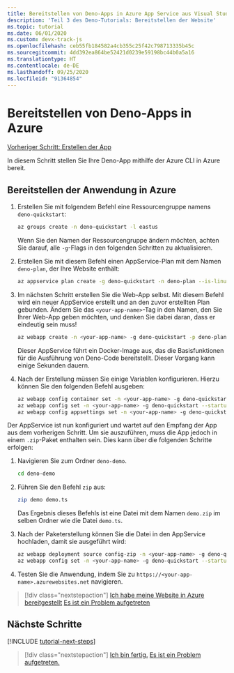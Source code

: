 ```yaml
---
title: Bereitstellen von Deno-Apps in Azure App Service aus Visual Studio Code
description: 'Teil 3 des Deno-Tutorials: Bereitstellen der Website'
ms.topic: tutorial
ms.date: 06/01/2020
ms.custom: devx-track-js
ms.openlocfilehash: ceb55fb184582a4cb355c25f42c798713335b45c
ms.sourcegitcommit: 4dd392ea864be52421d0239e59198bc44b0a5a16
ms.translationtype: HT
ms.contentlocale: de-DE
ms.lasthandoff: 09/25/2020
ms.locfileid: "91364854"
---
```

# <a name="deploy-deno-apps-to-azure"></a>Bereitstellen von Deno-Apps in Azure

[Vorheriger Schritt: Erstellen der App](tutorial-visual-studio-code-azure-app-service-deno-02.md)

In diesem Schritt stellen Sie Ihre Deno-App mithilfe der Azure CLI in Azure bereit.

## <a name="deploy-the-app-to-azure"></a>Bereitstellen der Anwendung in Azure

1. Erstellen Sie mit folgendem Befehl eine Ressourcengruppe namens `deno-quickstart`:

    ```bash
    az groups create -n deno-quickstart -l eastus
    ```

    Wenn Sie den Namen der Ressourcengruppe ändern möchten, achten Sie darauf, alle `-g`-Flags in den folgenden Schritten zu aktualisieren.

1. Erstellen Sie mit diesem Befehl einen AppService-Plan mit dem Namen `deno-plan`, der Ihre Website enthält:

    ```bash
    az appservice plan create -g deno-quickstart -n deno-plan --is-linux
    ```

1. Im nächsten Schritt erstellen Sie die Web-App selbst. Mit diesem Befehl wird ein neuer AppService erstellt und an den zuvor erstellten Plan gebunden. Ändern Sie das `<your-app-name>`-Tag in den Namen, den Sie Ihrer Web-App geben möchten, und denken Sie dabei daran, dass er eindeutig sein muss!

    ```bash
    az webapp create -n <your-app-name> -g deno-quickstart -p deno-plan -i anthonychu/azure-webapps-deno:1.0.2
    ```

    Dieser AppService führt ein Docker-Image aus, das die Basisfunktionen für die Ausführung von Deno-Code bereitstellt. Dieser Vorgang kann einige Sekunden dauern.

1. Nach der Erstellung müssen Sie einige Variablen konfigurieren. Hierzu können Sie den folgenden Befehl ausgeben:

    ```bash
    az webapp config container set -n <your-app-name> -g deno-quickstart -i anthonychu/azure-webapps-deno:1.0.2 -r 'https://index.docker.io' -u '' -p  '' -t true && \
    az webapp config set -n <your-app-name> -g deno-quickstart --startup-file '' && \
    az webapp config appsettings set -n <your-app-name> -g deno-quickstart --settings WEBSITE_RUN_FROM_PACKAGE=1 WEBSITES_ENABLE_APP_SERVICE_STORAGE=true
    ```

Der AppService ist nun konfiguriert und wartet auf den Empfang der App aus dem vorherigen Schritt. Um sie auszuführen, muss die App jedoch in einem `.zip`-Paket enthalten sein. Dies kann über die folgenden Schritte erfolgen:

1. Navigieren Sie zum Ordner `deno-demo`.

    ```bash
    cd deno-demo
    ```

1. Führen Sie den Befehl `zip` aus:

    ```bash
    zip demo demo.ts
    ```

    Das Ergebnis dieses Befehls ist eine Datei mit dem Namen `demo.zip` im selben Ordner wie die Datei `demo.ts`.

1. Nach der Paketerstellung können Sie die Datei in den AppService hochladen, damit sie ausgeführt wird:

    ```bash
    az webapp deployment source config-zip -n <your-app-name> -g deno-quickstart --src ./demo.zip && \
    az webapp config set -n <your-app-name> -g deno-quickstart --startup-file 'deno run --allow-net demo.ts'
    ```

1. Testen Sie die Anwendung, indem Sie zu `https://<your-app-name>.azurewebsites.net` navigieren.

> [!div class="nextstepaction"]
> [Ich habe meine Website in Azure bereitgestellt](tutorial-visual-studio-code-azure-app-service-deno-04.md) [Es ist ein Problem aufgetreten](https://www.research.net/r/PWZWZ52?tutorial=deno-deployment-azureappservice&step=deploy-app)

## <a name="next-steps"></a>Nächste Schritte

[!INCLUDE [tutorial-next-steps](includes/tutorial-next-steps.md)]

> [!div class="nextstepaction"]
> [Ich bin fertig.](node-howto-deploy-web-app.md) [Es ist ein Problem aufgetreten.](https://www.research.net/r/PWZWZ52?tutorial=deno-deployment-azureappservice&step=clean-up-resources)
